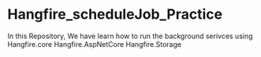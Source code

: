 # Hangfire_scheduleJob_Practice

In this Repository, We have learn how to run the background serivces using Hangfire.core
Hangfire.AspNetCore
Hangfire.Storage

